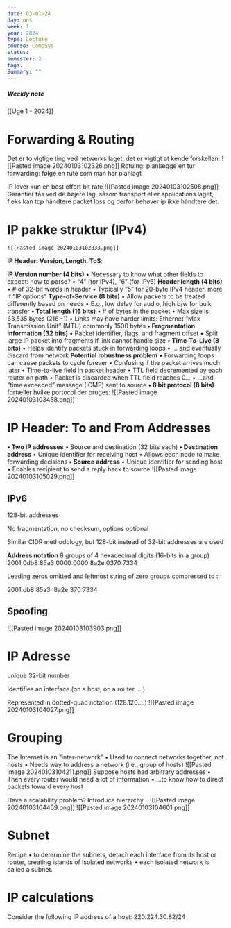 ```yaml
---
date: 03-01-24
day: ons
week: 1
year: 2024
type: Lecture
course: CompSys
status: 
semester: 2
tags:
Summary: ""
---
```

##### Weekly note
[[Uge 1 - 2024]]

#  Forwarding  & Routing 
Det er to vigtige ting ved netværks laget, det er vigtigt at kende forskellen:
![[Pasted image 20240103102326.png]]
Rotuing: planlægge en tur
forwarding: følge en rute som man har planlagt

IP lover kun en best effort bit rate
![[Pasted image 20240103102508.png]]
Garantier fås ved de højere lag, såsom transport eller applications laget, f.eks kan tcp håndtere packet loss og derfor behøver ip ikke håndtere det. 
# IP pakke struktur (IPv4)
	![[Pasted image 20240103102833.png]]
**IP Header: Version, Length, ToS**:

**IP Version number (4 bits)**
	• Necessary to know what other fields to expect: how to parse?
	• “4” (for IPv4), “6” (for IPv6)
**Header length (4 bits)**
	• # of 32-bit words in header
	• Typically “5” for 20-byte IPv4 header, more if “IP options”
**Type-of-Service (8 bits)**
	• Allow packets to be treated differently based on needs
	• E.g., low delay for audio, high b/w for bulk transfer
**• Total length (16 bits)**
	• # of bytes in the packet
	• Max size is 63,535 bytes (216 -1)
	• Links may have harder limits: Ethernet “Max Transmission Unit” (MTU) commonly 1500 bytes
**• Fragmentation information (32 bits)**
	• Packet identifier, flags, and fragment offset
	• Split large IP packet into fragments if link cannot handle size
**• Time-To-Live (8 bits)**
	• Helps identify packets stuck in forwarding loops
	• … and eventually discard from network
**Potential robustness problem**
	• Forwarding loops can cause packets to cycle forever
	• Confusing if the packet arrives much later
	• Time-to-live field in packet header
		• TTL field decremented by each router on path
		• Packet is discarded when TTL field reaches 0...
		• ...and “time exceeded” message (ICMP) sent to source
**• 8 bit protocol (8 bits)**
fortæller hvilke portocol der bruges:
![[Pasted image 20240103103458.png]]

# IP Header: To and From Addresses
**• Two IP addresses**
	• Source and destination (32 bits each)
**• Destination address**
	• Unique identifier for receiving host
	• Allows each node to make forwarding decisions
**• Source address**
	• Unique identifier for sending host
	• Enables recipient to send a reply back to source
![[Pasted image 20240103105029.png]]
## IPv6
128-bit addresses

No fragmentation, no checksum, options optional

Similar CIDR methodology, but 128-bit instead of
32-bit addresses are used

**Address notation**
8 groups of 4 hexadecimal digits (16-bits in a group)
	2001:0db8:85a3:0000:0000:8a2e:0370:7334

Leading zeros omitted and leftmost string of zero groups
compressed to ::

2001:db8:85a3::8a2e:370:7334
## Spoofing
![[Pasted image 20240103103903.png]]
# IP Adresse
unique 32-bit number

Identifies an interface (on a host, on a router, …)

Represented in dotted-quad notation (128.120....)
![[Pasted image 20240103104027.png]]

# Grouping
The Internet is an “inter-network”
• Used to connect networks together, not hosts
• Needs way to address a network (i.e., group of hosts)
![[Pasted image 20240103104211.png]]
Suppose hosts had arbitrary addresses
• Then every router would need a lot of information
• …to know how to direct packets toward every host

Have a scalability problem?
	Introduce hierarchy…
![[Pasted image 20240103104459.png]]
![[Pasted image 20240103104601.png]]
# Subnet
Recipe
	• to determine the subnets, detach each interface from its host or router, creating islands of isolated networks
	• each isolated network is called a subnet.
# IP calculations
Consider the following IP address of a host: 220.224.30.82/24